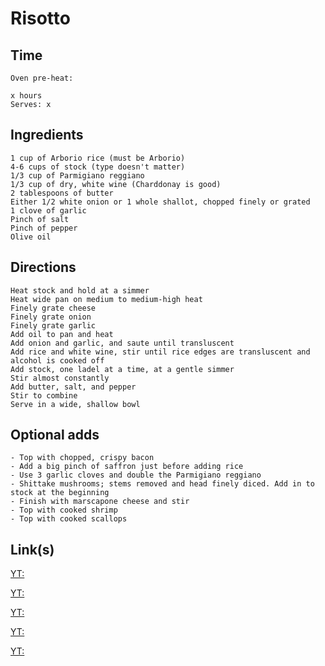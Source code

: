 # Risotto

## Time 
```
Oven pre-heat:

x hours
Serves: x
```

## Ingredients
```
1 cup of Arborio rice (must be Arborio)
4-6 cups of stock (type doesn't matter)
1/3 cup of Parmigiano reggiano
1/3 cup of dry, white wine (Charddonay is good)
2 tablespoons of butter
Either 1/2 white onion or 1 whole shallot, chopped finely or grated
1 clove of garlic
Pinch of salt
Pinch of pepper
Olive oil
```


## Directions
```
Heat stock and hold at a simmer
Heat wide pan on medium to medium-high heat
Finely grate cheese
Finely grate onion
Finely grate garlic
Add oil to pan and heat
Add onion and garlic, and saute until transluscent 
Add rice and white wine, stir until rice edges are transluscent and alcohol is cooked off
Add stock, one ladel at a time, at a gentle simmer
Stir almost constantly
Add butter, salt, and pepper
Stir to combine
Serve in a wide, shallow bowl
```


## Optional adds
```
- Top with chopped, crispy bacon
- Add a big pinch of saffron just before adding rice
- Use 3 garlic cloves and double the Parmigiano reggiano
- Shittake mushrooms; stems removed and head finely diced. Add in to stock at the beginning
- Finish with marscapone cheese and stir
- Top with cooked shrimp
- Top with cooked scallops
```


## Link(s)
[YT: ](https://www.youtube.com/watch?v=NKtR3KpS83w)

[YT: ](https://www.youtube.com/watch?v=oj0gzO1STdg)

[YT: ](https://www.youtube.com/watch?v=AHxjvgEsTFk)

[YT: ](https://www.youtube.com/watch?v=abvwEDOuSQc)

[YT: ](https://www.youtube.com/watch?v=zksM9YhApjw)
